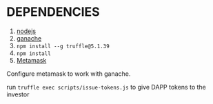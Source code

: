 # DEPENDENCIES

1. [nodejs](https://nodejs.org/en/)
2. [ganache](https://www.trufflesuite.com/ganache)
3. `npm install --g truffle@5.1.39`
4. `npm install`
5. [Metamask](https://chrome.google.com/webstore/detail/metamask/nkbihfbeogaeaoehlefnkodbefgpgknn/related)

Configure metamask to work with ganache.

run 
`truffle exec scripts/issue-tokens.js`
to give DAPP tokens to the investor
